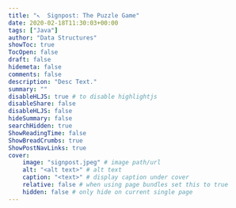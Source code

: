 ```yaml
---
title: "↖️  Signpost: The Puzzle Game"
date: 2020-02-18T11:30:03+00:00
tags: ["Java"]
author: "Data Structures"
showToc: true
TocOpen: false
draft: false
hidemeta: false
comments: false
description: "Desc Text."
summary: ""
disableHLJS: true # to disable highlightjs
disableShare: false
disableHLJS: false
hideSummary: false
searchHidden: true
ShowReadingTime: false
ShowBreadCrumbs: true
ShowPostNavLinks: true
cover:
    image: "signpost.jpeg" # image path/url
    alt: "<alt text>" # alt text
    caption: "<text>" # display caption under cover
    relative: false # when using page bundles set this to true
    hidden: false # only hide on current single page
---
```

